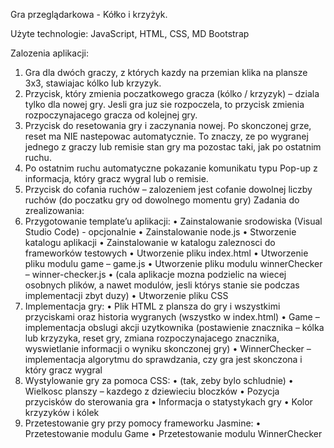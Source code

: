Gra przeglądarkowa - Kółko i krzyżyk.

Użyte technologie: JavaScript, HTML, CSS, MD Bootstrap

Zalozenia aplikacji:
1.	Gra dla dwóch graczy, z których kazdy na przemian klika na plansze 3x3, stawiajac kólko lub krzyzyk.
2.	Przycisk, który zmienia poczatkowego gracza (kólko / krzyzyk) – dziala tylko dla nowej gry. Jesli gra juz sie rozpoczela, to przycisk zmienia rozpoczynajacego gracza od kolejnej gry.
3.	Przycisk do resetowania gry i zaczynania nowej. Po skonczonej grze, reset ma NIE nastepowac automatycznie. To znaczy, ze po wygranej jednego z graczy lub remisie stan gry ma pozostac taki, jak po ostatnim ruchu.
4.	Po ostatnim ruchu automatyczne pokazanie komunikatu typu Pop-up z informacja, który gracz wygral lub o remisie.
5.	Przycisk do cofania ruchów – zalozeniem jest cofanie dowolnej liczby ruchów (do poczatku gry od dowolnego momentu gry)
Zadania do zrealizowania:
1.	Przygotowanie template’u aplikacji:
•	Zainstalowanie srodowiska (Visual Studio Code) - opcjonalnie
•	Zainstalowanie node.js
•	Stworzenie katalogu aplikacji
•	Zainstalowanie w katalogu zaleznosci do frameworków testowych
•	Utworzenie pliku index.html
•	Utworzenie pliku modulu game – game.js
•	Utworzenie pliku modulu winnerChecker – winner-checker.js
•	(cala aplikacje mozna podzielic na wiecej osobnych plików, a nawet modulów, jesli którys stanie sie podczas implementacji zbyt duzy)
•	Utworzenie pliku CSS
2.	Implementacja gry:
•	Plik HTML z plansza do gry i wszystkimi przyciskami oraz historia wygranych (wszystko w index.html)
•	Game – implementacja obslugi akcji uzytkownika (postawienie znacznika – kólka lub krzyzyka, reset gry, zmiana rozpoczynajacego znacznika, wyswietlanie informacji o wyniku skonczonej gry)
•	WinnerChecker – implementacja algorytmu do sprawdzania, czy gra jest skonczona i który gracz wygral
3.	Wystylowanie gry za pomoca CSS:
•	(tak, zeby bylo schludnie)
•	Wielkosc planszy – kazdego z dziewieciu bloczków
•	Pozycja przycisków do sterowania gra
•	Informacja o statystykach gry
•	Kolor krzyzyków i kólek
4.	Przetestowanie gry przy pomocy frameworku Jasmine:
•	Przetestowanie modulu Game
•	Przetestowanie modulu WinnerChecker
